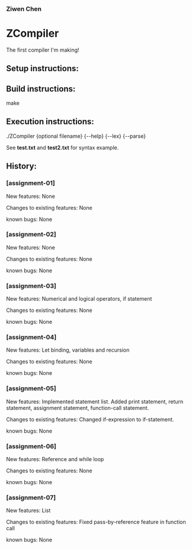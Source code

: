 ### Ziwen Chen
# ZCompiler

The first compiler I'm making!

## Setup instructions:

## Build instructions:
make

## Execution instructions:
./ZCompiler {optional filename} {--help} {--lex} {--parse}

See **test.txt** and **test2.txt** for syntax example.

## History:

### [assignment-01]
New features: None

Changes to existing features: None

known bugs: None

### [assignment-02]
New features: None

Changes to existing features: None

known bugs: None

### [assignment-03]
New features: Numerical and logical operators, if statement

Changes to existing features: None

known bugs: None

### [assignment-04]
New features: Let binding, variables and recursion

Changes to existing features: None

known bugs: None

### [assignment-05]
New features: Implemented statement list. Added print statement, return statement, assignment statement, function-call statement.

Changes to existing features: Changed if-expression to if-statement.

known bugs: None

### [assignment-06]
New features: Reference and while loop 

Changes to existing features: None

known bugs: None

### [assignment-07]
New features: List 

Changes to existing features: Fixed pass-by-reference feature in function call

known bugs: None

